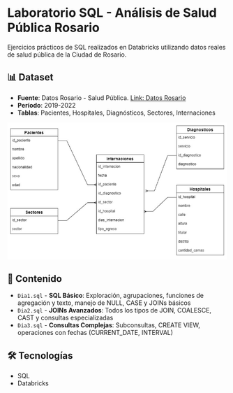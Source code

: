 # Laboratorio SQL - Análisis de Salud Pública Rosario

Ejercicios prácticos de SQL realizados en Databricks utilizando datos reales de salud pública de la Ciudad de Rosario.

## 📊 Dataset
- **Fuente**: Datos Rosario - Salud Pública. [Link: Datos Rosario](https://datos.rosario.gob.ar/)
- **Período**: 2019-2022
- **Tablas**: Pacientes, Hospitales, Diagnósticos, Sectores, Internaciones

![Diagrama Entidad-Relación - Sistema de Salud](DER-Salud.jpg)

## 📁 Contenido
- `Dia1.sql` - **SQL Básico**: Exploración, agrupaciones, funciones de agregación y texto, manejo de NULL, CASE y JOINs básicos
- `Dia2.sql` - **JOINs Avanzados**: Todos los tipos de JOIN, COALESCE, CAST y consultas especializadas  
- `Dia3.sql` - **Consultas Complejas**: Subconsultas, CREATE VIEW, operaciones con fechas (CURRENT_DATE, INTERVAL)

## 🛠️ Tecnologías
- SQL
- Databricks
